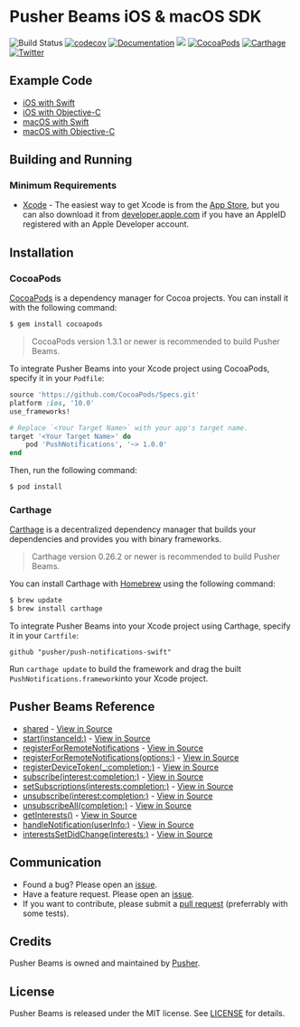 # Pusher Beams iOS & macOS SDK

![Build Status](https://app.bitrise.io/app/2798096bb06e322f/status.svg?token=GHiO2KcqAY_UDS8g8M-f5g)
[![codecov](https://codecov.io/gh/pusher/push-notifications-swift/branch/master/graph/badge.svg)](https://codecov.io/gh/pusher/push-notifications-swift)
[![Documentation](https://pusher.github.io/push-notifications-swift/badge.svg)](https://pusher.github.io/push-notifications-swift/Classes/PushNotifications.html)
![](https://img.shields.io/badge/Swift-4.0-orange.svg)
[![CocoaPods](https://img.shields.io/cocoapods/v/PushNotifications.svg)](https://cocoapods.org/pods/PushNotifications)
[![Carthage](https://img.shields.io/badge/carthage-compatible-4BC51D.svg?style=flat)](https://github.com/Carthage/Carthage)
[![Twitter](https://img.shields.io/badge/twitter-@Pusher-blue.svg?style=flat)](http://twitter.com/Pusher)

## Example Code

- [iOS with Swift](https://github.com/pusher/push-notifications-swift/blob/master/push-notifications-ios/push-notifications-ios/AppDelegate.swift)
- [iOS with Objective-C](https://github.com/pusher/push-notifications-swift/blob/master/push-notifications-objc/push-notifications-objc/AppDelegate.m)
- [macOS with Swift](https://github.com/pusher/push-notifications-swift/blob/master/push-notifications-mac/push-notifications-mac/AppDelegate.swift)
- [macOS with Objective-C](https://github.com/pusher/push-notifications-swift/blob/master/push-notifications-mac-objc/push-notifications-mac-objc/AppDelegate.m)

## Building and Running

### Minimum Requirements

- [Xcode](https://itunes.apple.com/us/app/xcode/id497799835) - The easiest way to get Xcode is from the [App Store](https://itunes.apple.com/us/app/xcode/id497799835?mt=12), but you can also download it from [developer.apple.com](https://developer.apple.com/) if you have an AppleID registered with an Apple Developer account.

## Installation

### CocoaPods

[CocoaPods](http://cocoapods.org) is a dependency manager for Cocoa projects. You can install it with the following command:

```bash
$ gem install cocoapods
```

> CocoaPods version 1.3.1 or newer is recommended to build Pusher Beams.

To integrate Pusher Beams into your Xcode project using CocoaPods, specify it in your `Podfile`:

```ruby
source 'https://github.com/CocoaPods/Specs.git'
platform :ios, '10.0'
use_frameworks!

# Replace `<Your Target Name>` with your app's target name.
target '<Your Target Name>' do
    pod 'PushNotifications', '~> 1.0.0'
end
```

Then, run the following command:

```bash
$ pod install
```

### Carthage

[Carthage](https://github.com/Carthage/Carthage) is a decentralized dependency manager that builds your dependencies and provides you with binary frameworks.

> Carthage version 0.26.2 or newer is recommended to build Pusher Beams.

You can install Carthage with [Homebrew](http://brew.sh/) using the following command:

```bash
$ brew update
$ brew install carthage
```

To integrate Pusher Beams into your Xcode project using Carthage, specify it in your `Cartfile`:

```ogdl
github "pusher/push-notifications-swift"
```

Run `carthage update` to build the framework and drag the built `PushNotifications.framework`into your Xcode project.

## Pusher Beams Reference

- [shared](<https://pusher.github.io/push-notifications-swift/Classes/PushNotifications.html#/c:@M@PushNotifications@objc(cs)PushNotifications(cpy)shared>) - [View in Source](x-source-tag://shared)
- [start(instanceId:)](<https://pusher.github.io/push-notifications-swift/Classes/PushNotifications.html#/c:@M@PushNotifications@objc(cs)PushNotifications(im)startWithInstanceId:>) - [View in Source](x-source-tag://start)
- [registerForRemoteNotifications](<https://pusher.github.io/push-notifications-swift/Classes/PushNotifications.html#/c:@M@PushNotifications@objc(cs)PushNotifications(im)registerForRemoteNotifications>) - [View in Source](x-source-tag://register)
- [registerForRemoteNotifications(options:)](https://pusher.github.io/push-notifications-swift/Classes/PushNotifications.html#/) - [View in Source](x-source-tag://registerOptions)
- [registerDeviceToken(\_:completion:)](<https://pusher.github.io/push-notifications-swift/Classes/PushNotifications.html#/c:@M@PushNotifications@objc(cs)PushNotifications(im)registerDeviceToken:completion:>) - [View in Source](x-source-tag://registerDeviceToken)
- [subscribe(interest:completion:)](<https://pusher.github.io/push-notifications-swift/Classes/PushNotifications.html#/c:@M@PushNotifications@objc(cs)PushNotifications(im)subscribeWithInterest:error:completion:>) - [View in Source](x-source-tag://subscribe)
- [setSubscriptions(interests:completion:)](<https://pusher.github.io/push-notifications-swift/Classes/PushNotifications.html#/c:@M@PushNotifications@objc(cs)PushNotifications(im)setSubscriptionsWithInterests:error:completion:>) - [View in Source](x-source-tag://setSubscriptions)
- [unsubscribe(interest:completion:)](<https://pusher.github.io/push-notifications-swift/Classes/PushNotifications.html#/c:@M@PushNotifications@objc(cs)PushNotifications(im)unsubscribeWithInterest:error:completion:>) - [View in Source](x-source-tag://unsubscribe)
- [unsubscribeAll(completion:)](<https://pusher.github.io/push-notifications-swift/Classes/PushNotifications.html#/c:@M@PushNotifications@objc(cs)PushNotifications(im)unsubscribeAllWithCompletion:>) - [View in Source](x-source-tag://unsubscribeAll)
- [getInterests()](<https://pusher.github.io/push-notifications-swift/Classes/PushNotifications.html#/c:@M@PushNotifications@objc(cs)PushNotifications(im)getInterests>) - [View in Source](x-source-tag://getInterests)
- [handleNotification(userInfo:)](<https://pusher.github.io/push-notifications-swift/Classes/PushNotifications.html#/c:@M@PushNotifications@objc(cs)PushNotifications(im)handleNotificationWithUserInfo:>) - [View in Source](x-source-tag://handleNotification)
- [interestsSetDidChange(interests:)](<https://pusher.github.io/push-notifications-swift/Protocols/InterestsChangedDelegate.html#/c:@M@PushNotifications@objc(pl)InterestsChangedDelegate(im)interestsSetDidChangeWithInterests:>) - [View in Source](x-source-tag://interestsSetDidChange)

## Communication

- Found a bug? Please open an [issue](https://github.com/pusher/push-notifications-swift/issues).
- Have a feature request. Please open an [issue](https://github.com/pusher/push-notifications-swift/issues).
- If you want to contribute, please submit a [pull request](https://github.com/pusher/push-notifications-swift/pulls) (preferrably with some tests).

## Credits

Pusher Beams is owned and maintained by [Pusher](https://pusher.com).

## License

Pusher Beams is released under the MIT license. See [LICENSE](https://github.com/pusher/push-notifications-swift/blob/master/LICENSE) for details.
